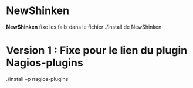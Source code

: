 NewShinken
==========

**NewShinken** fixe les fails dans le fichier ./install de NewShinken

**Version 1** : Fixe pour le lien du plugin Nagios-plugins
=============

./install –p nagios-plugins
